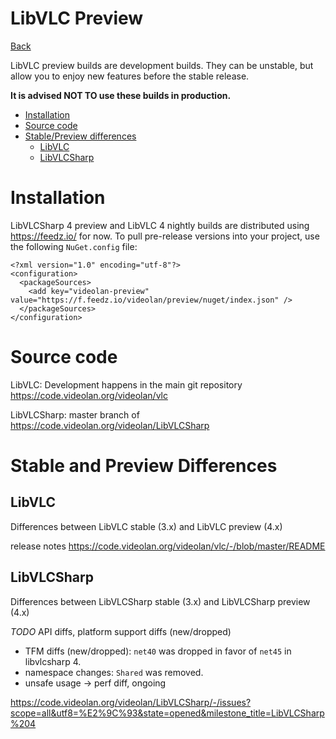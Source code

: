# LibVLC Preview

[Back](home.md)

LibVLC preview builds are development builds. They can be unstable, but allow you to enjoy new features before the stable release.

**It is advised NOT TO use these builds in production.**

- [Installation](#installation)
- [Source code](#source-code)
- [Stable/Preview differences](#stable-and-preview-differences)
  - [LibVLC](#libvlc)
  - [LibVLCSharp](#libvlcsharp)

# Installation

LibVLCSharp 4 preview and LibVLC 4 nightly builds are distributed using https://feedz.io/ for now. To pull pre-release versions into your project, use the following `NuGet.config` file:
```
<?xml version="1.0" encoding="utf-8"?>
<configuration>
  <packageSources>
    <add key="videolan-preview" value="https://f.feedz.io/videolan/preview/nuget/index.json" />
  </packageSources>
</configuration>
```

# Source code

LibVLC: Development happens in the main git repository https://code.videolan.org/videolan/vlc

LibVLCSharp: master branch of https://code.videolan.org/videolan/LibVLCSharp

# Stable and Preview Differences

## LibVLC

Differences between LibVLC stable (3.x) and LibVLC preview (4.x)

release notes https://code.videolan.org/videolan/vlc/-/blob/master/README

## LibVLCSharp

Differences between LibVLCSharp stable (3.x) and LibVLCSharp preview (4.x)

_TODO_
API diffs,
platform support diffs (new/dropped)
- TFM diffs (new/dropped): `net40` was dropped in favor of `net45` in libvlcsharp 4.
- namespace changes: `Shared` was removed.
- unsafe usage -> perf diff, ongoing

https://code.videolan.org/videolan/LibVLCSharp/-/issues?scope=all&utf8=%E2%9C%93&state=opened&milestone_title=LibVLCSharp%204